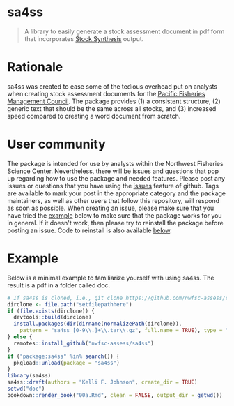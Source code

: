 # sa4ss
> A library to easily generate a stock assessment document in pdf form that incorporates [Stock Synthesis](https://vlab.ncep.noaa.gov/web/stock-synthesis) output.

# Rationale
sa4ss was created to ease some of the tedious overhead put on analysts when creating stock assessment documents for the [Pacific Fisheries Management Council](www.pcouncil.org).
The package provides 
(1) a consistent structure,
(2) generic text that should be the same across all stocks, and
(3) increased speed compared to creating a word document from scratch.

# User community
The package is intended for use by analysts within the Northwest Fisheries Science Center.
Nevertheless, there will be issues and questions that pop up regarding how to use the package and needed features.
Please post any issues or questions that you have using the [issues](https://github.com/nwfsc-assess/sa4ss/issues) feature of github.
Tags are available to mark your post in the appropriate category and the package maintainers, as well as other users that follow this repository, will respond as soon as possible.
When creating an issue, please make sure that you have tried the [example](#example) below to make sure that the package works for you in general. If it doesn't work, then please try to reinstall the package before posting an issue. Code to reinstall is also available [below](#example).

# Example
Below is a minimal example to familiarize yourself with using sa4ss.
The result is a pdf in a folder called doc.
``` r
# If sa4ss is cloned, i.e., git clone https://github.com/nwfsc-assess/sa4ss.git
dirclone <- file.path("setfilepathhere")
if (file.exists(dirclone)) {
  devtools::build(dirclone)
  install.packages(dir(dirname(normalizePath(dirclone)),
    pattern = "sa4ss_[0-9\\.]+\\.tar\\.gz", full.name = TRUE), type = "source")
} else {
  remotes::install_github("nwfsc-assess/sa4ss")
}
if ("package:sa4ss" %in% search()) {
  pkgload::unload(package = "sa4ss")
}
library(sa4ss)
sa4ss::draft(authors = "Kelli F. Johnson", create_dir = TRUE)
setwd("doc")
bookdown::render_book("00a.Rmd", clean = FALSE, output_dir = getwd())
```
